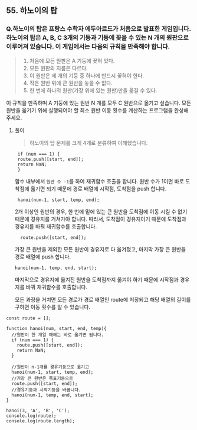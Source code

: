 ## 55. 하노이의 탑

### Q.하노이의 탑은 프랑스 수학자 에두아르드가 처음으로 발표한 게임입니다. 하노이의 탑은 A, B, C 3개의 기둥과 기둥에 꽂을 수 있는 N 개의 원판으로 이루어져 있습니다. 이 게임에서는 다음의 규칙을 만족해야 합니다.

> 1. 처음에 모든 원판은 A 기둥에 꽂혀 있다.
> 2. 모든 원판의 지름은 다르다.
> 3. 이 원반은 세 개의 기둥 중 하나에 반드시 꽂혀야 한다.
> 4. 작은 원반 위에 큰 원반을 놓을 수 없다.
> 5. 한 번에 하나의 원판(가장 위에 있는 원판)만을 옮길 수 있다.

이 규칙을 만족하며 A 기둥에 있는 원반 N 개를 모두 C 원반으로 옮기고 싶습니다.
모든 원반을 옮기기 위해 실행되어야 할 최소 원반 이동 횟수를 계산하는 프로그램을 완성해 주세요.

1. 풀이

   > 하노이의 탑 문제를 크게 4개로 분류하여 이해했습니다.

   ```
    if (num === 1) {
    route.push([start, end]);
    return NaN;
    }
   ```

   함수 내부에서 `원반 수 -1`를 하여 재귀함수 호출을 합니다. 원반 수가 1이면 바로 도착점에 옮기면 되기 때문에 경로 배열에 시작점, 도착점을 push 합니다.

   ```
    hanoi(num-1, start, temp, end);
   ```

   2개 이상인 원반의 경우, 한 번에 밑에 있는 큰 원반을 도착점에 이동 시킬 수 없기 때문에 경유지를 거쳐가야 합니다.
   따라서, 도착점이 경유지이기 때문에 도착점과 경유지를 바꿔 재귀함수를 호출합니다.

   ```
     route.push([start, end]);
   ```

   가장 큰 원반을 제외한 모든 원반이 경유지로 다 옮겨졌고, 마지막 가장 큰 원반을 경로 배열에 push 합니다.

   ```
   hanoi(num-1, temp, end, start);
   ```

   마지막으로 경유지에 옮겨진 원반을 도착점까지 옮겨야 하기 때문에 시작점과 경유지를 바꿔 재귀함수를 호출합니다.

   모든 과정을 거치면 모든 경로가 경로 배열인 route에 저장되고 해당 배열의 길이를 구하면 이동 횟수를 알 수 있습니다.

```
const route = [];

function hanoi(num, start, end, temp){
  //원판이 한 개일 때에는 바로 옮기면 됩니다.
  if (num === 1) {
    route.push([start, end]);
    return NaN;
  }

  //원반이 n-1개를 경유기둥으로 옮기고
  hanoi(num-1, start, temp, end);
  //가장 큰 원반은 목표기둥으로
  route.push([start, end]);
  //경유기둥과 시작기둥을 바꿉니다.
  hanoi(num-1, temp, end, start);
}

hanoi(3, 'A', 'B', 'C');
console.log(route);
console.log(route.length);
```
